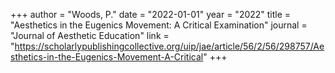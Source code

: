 +++
author = "Woods, P."
date = "2022-01-01"
year = "2022"
title = "Aesthetics in the Eugenics Movement: A Critical Examination"
journal = "Journal of Aesthetic Education"
link = "https://scholarlypublishingcollective.org/uip/jae/article/56/2/56/298757/Aesthetics-in-the-Eugenics-Movement-A-Critical"
+++